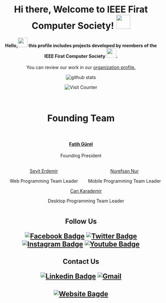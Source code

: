 <h1 align="center">Hi there, Welcome to IEEE Firat Computer Society! <img src="https://image.flaticon.com/icons/png/512/434/434704.png" width="44"/>
</h1>

<h4 align="center">Hello,<img height="30" src="https://image.flaticon.com/icons/png/512/434/434682.png" target="_blank"> this profile includes projects developed by members of the IEEE Firat Computer Society <img height="30" src="https://image.flaticon.com/icons/png/512/434/434691.png" target="_blank">.</h4>

<p align="center">You can review our work in our <a href="https://github.com/IEEEFiratComputerSociety" target="_blank"> organization profile.</a></p>

<div align="center">
 
![github stats](https://github-readme-stats.vercel.app/api?username=ieeefirat-cs&show_icons=true&theme=tokyonight&)

![Visit Counter](https://komarev.com/ghpvc/?username=ieeefirat-cs&color=brightgreen&style=flat&label=Profile+Views)

</div>

</br>

<h1 align="center">Founding Team</h1>
</br>
<h4 align="center"><a href="https://github.com/fatihgurel" target="_blank">Fatih Gürel</a></h4>
<p align="center">Founding President</p>
</br>
<div align="center">
    &nbsp;&nbsp; &nbsp; &nbsp; 
    <div style="display: inline-block;">
        <a href="https://github.com/seyitErdemir" target="_blank"> Seyit Erdemir</a>
        <p>Web Programming Team Leader</p>
    </div>
    &nbsp;&nbsp; &nbsp; &nbsp; 
    <div style="display: inline-block;">
        <a href="https://github.com/Nurefsan-565" target="_blank"> Nurefşan Nur </a>
        <p>Mobile Programming Team Leader</p>
    </div>
    &nbsp; &nbsp; &nbsp; &nbsp; 
    <div style="display: inline-block;">
        <a href="https://github.com/cankarademir" target="_blank"> Can Karademir</a>
        <p>Desktop Programming Team Leader</p>
    </div>
</div>

<h2 align="center">

Follow Us

[![Facebook Badge](https://img.shields.io/badge/Facebook-1877F2?style=for-the-badge&logo=facebook&logoColor=white&link=link)](https://tr-tr.facebook.com/FIRATIEEE) [![Twitter Badge](https://img.shields.io/badge/Twitter-1DA1F2?style=for-the-badge&logo=twitter&logoColor=white&link=link)](https://twitter.com/ieeefiratsb) [![Instagram Badge](https://img.shields.io/badge/Instagram-E4405F?style=for-the-badge&logo=instagram&logoColor=white&link=link)](https://www.instagram.com/ieeefiratsb/) [![Youtube Badge](https://img.shields.io/badge/YouTube-FF0000?style=for-the-badge&logo=youtube&logoColor=whiwhite&link=link)](https://www.youtube.com/user/FIRATIEEETV)

</h2>
<h2 align="center">

Contact Us

[![Linkedin Badge](https://img.shields.io/badge/LinkedIn-0077B5?style=for-the-badge&logo=linkedin&logoColor=white&link=link)](https://www.linkedin.com/in/ieee-firat-2656001b6/) [![Gmail](https://img.shields.io/badge/Gmail-D14836?style=for-the-badge&logo=gmail&logoColor=white&link=link)](mailto:ieeefiratcomputersociety@gmail.com)

</h2>

<h2 align="center">

[![Website Bagde](https://img.shields.io/website-up-down-green-red/http/monip.org.svg)](http://ieeefirat.com/)

</h2>
